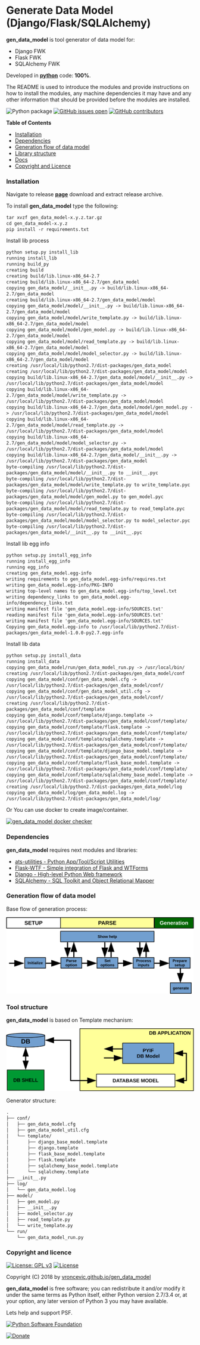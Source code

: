 # Generate Data Model (Django/Flask/SQLAlchemy)

**gen_data_model** is tool generator of data model for:

* Django FWK
* Flask FWK
* SQLAlchemy FWK

Developed in **[python](https://www.python.org/)** code: **100%**.

The README is used to introduce the modules and provide instructions on
how to install the modules, any machine dependencies it may have and any
other information that should be provided before the modules are installed.

![Python package](https://github.com/vroncevic/gen_data_model/workflows/Python%20package%20gen_data_model/badge.svg?branch=master) [![GitHub issues open](https://img.shields.io/github/issues/vroncevic/gen_data_model.svg)](https://github.com/vroncevic/gen_data_model/issues) [![GitHub contributors](https://img.shields.io/github/contributors/vroncevic/gen_data_model.svg)](https://github.com/vroncevic/gen_data_model/graphs/contributors)

<!-- START doctoc generated TOC please keep comment here to allow auto update -->
<!-- DON'T EDIT THIS SECTION, INSTEAD RE-RUN doctoc TO UPDATE -->
**Table of Contents**

- [Installation](#installation)
- [Dependencies](#dependencies)
- [Generation flow of data model](#generation-flow-of-data-model)
- [Library structure](#library-structure)
- [Docs](#docs)
- [Copyright and Licence](#copyright-and-licence)

<!-- END doctoc generated TOC please keep comment here to allow auto update -->

### Installation

Navigate to release **[page](https://github.com/vroncevic/gen_data_model/releases/tag/v1.0)** download and extract release archive.

To install **gen_data_model** type the following:

```
tar xvzf gen_data_model-x.y.z.tar.gz
cd gen_data_model-x.y.z
pip install -r requirements.txt
```

Install lib process
```
python setup.py install_lib
running install_lib
running build_py
creating build
creating build/lib.linux-x86_64-2.7
creating build/lib.linux-x86_64-2.7/gen_data_model
copying gen_data_model/__init__.py -> build/lib.linux-x86_64-2.7/gen_data_model
creating build/lib.linux-x86_64-2.7/gen_data_model/model
copying gen_data_model/model/__init__.py -> build/lib.linux-x86_64-2.7/gen_data_model/model
copying gen_data_model/model/write_template.py -> build/lib.linux-x86_64-2.7/gen_data_model/model
copying gen_data_model/model/gen_model.py -> build/lib.linux-x86_64-2.7/gen_data_model/model
copying gen_data_model/model/read_template.py -> build/lib.linux-x86_64-2.7/gen_data_model/model
copying gen_data_model/model/model_selector.py -> build/lib.linux-x86_64-2.7/gen_data_model/model
creating /usr/local/lib/python2.7/dist-packages/gen_data_model
creating /usr/local/lib/python2.7/dist-packages/gen_data_model/model
copying build/lib.linux-x86_64-2.7/gen_data_model/model/__init__.py -> /usr/local/lib/python2.7/dist-packages/gen_data_model/model
copying build/lib.linux-x86_64-2.7/gen_data_model/model/write_template.py -> /usr/local/lib/python2.7/dist-packages/gen_data_model/model
copying build/lib.linux-x86_64-2.7/gen_data_model/model/gen_model.py -> /usr/local/lib/python2.7/dist-packages/gen_data_model/model
copying build/lib.linux-x86_64-2.7/gen_data_model/model/read_template.py -> /usr/local/lib/python2.7/dist-packages/gen_data_model/model
copying build/lib.linux-x86_64-2.7/gen_data_model/model/model_selector.py -> /usr/local/lib/python2.7/dist-packages/gen_data_model/model
copying build/lib.linux-x86_64-2.7/gen_data_model/__init__.py -> /usr/local/lib/python2.7/dist-packages/gen_data_model
byte-compiling /usr/local/lib/python2.7/dist-packages/gen_data_model/model/__init__.py to __init__.pyc
byte-compiling /usr/local/lib/python2.7/dist-packages/gen_data_model/model/write_template.py to write_template.pyc
byte-compiling /usr/local/lib/python2.7/dist-packages/gen_data_model/model/gen_model.py to gen_model.pyc
byte-compiling /usr/local/lib/python2.7/dist-packages/gen_data_model/model/read_template.py to read_template.pyc
byte-compiling /usr/local/lib/python2.7/dist-packages/gen_data_model/model/model_selector.py to model_selector.pyc
byte-compiling /usr/local/lib/python2.7/dist-packages/gen_data_model/__init__.py to __init__.pyc
```

Install lib egg info
```
python setup.py install_egg_info
running install_egg_info
running egg_info
creating gen_data_model.egg-info
writing requirements to gen_data_model.egg-info/requires.txt
writing gen_data_model.egg-info/PKG-INFO
writing top-level names to gen_data_model.egg-info/top_level.txt
writing dependency_links to gen_data_model.egg-info/dependency_links.txt
writing manifest file 'gen_data_model.egg-info/SOURCES.txt'
reading manifest file 'gen_data_model.egg-info/SOURCES.txt'
writing manifest file 'gen_data_model.egg-info/SOURCES.txt'
Copying gen_data_model.egg-info to /usr/local/lib/python2.7/dist-packages/gen_data_model-1.0.0-py2.7.egg-info
```

Install lib data
```
python setup.py install_data
running install_data
copying gen_data_model/run/gen_data_model_run.py -> /usr/local/bin/
creating /usr/local/lib/python2.7/dist-packages/gen_data_model/conf
copying gen_data_model/conf/gen_data_model.cfg -> /usr/local/lib/python2.7/dist-packages/gen_data_model/conf/
copying gen_data_model/conf/gen_data_model_util.cfg -> /usr/local/lib/python2.7/dist-packages/gen_data_model/conf/
creating /usr/local/lib/python2.7/dist-packages/gen_data_model/conf/template
copying gen_data_model/conf/template/django.template -> /usr/local/lib/python2.7/dist-packages/gen_data_model/conf/template/
copying gen_data_model/conf/template/flask.template -> /usr/local/lib/python2.7/dist-packages/gen_data_model/conf/template/
copying gen_data_model/conf/template/sqlalchemy.template -> /usr/local/lib/python2.7/dist-packages/gen_data_model/conf/template/
copying gen_data_model/conf/template/django_base_model.template -> /usr/local/lib/python2.7/dist-packages/gen_data_model/conf/template/
copying gen_data_model/conf/template/flask_base_model.template -> /usr/local/lib/python2.7/dist-packages/gen_data_model/conf/template/
copying gen_data_model/conf/template/sqlalchemy_base_model.template -> /usr/local/lib/python2.7/dist-packages/gen_data_model/conf/template/
creating /usr/local/lib/python2.7/dist-packages/gen_data_model/log
copying gen_data_model/log/gen_data_model.log -> /usr/local/lib/python2.7/dist-packages/gen_data_model/log/
```

Or You can use docker to create image/container.

[![gen_data_model docker checker](https://github.com/vroncevic/gen_data_model/workflows/gen_data_model%20docker%20checker/badge.svg)](https://github.com/vroncevic/gen_data_model/actions?query=workflow%3A%22gen_data_model+docker+checker%22)

### Dependencies

**gen_data_model** requires next modules and libraries:

* [ats-utilities - Python App/Tool/Script Utilities](https://vroncevic.github.io/ats_utilities)
* [Flask-WTF - Simple integration of Flask and WTForms](https://pypi.org/project/Flask-WTF/)
* [Django - High-level Python Web framework](https://pypi.org/project/Django/)
* [SQLAlchemy -  SQL Toolkit and Object Relational Mapper](https://pypi.org/project/SQLAlchemy/)

### Generation flow of data model

Base flow of generation process:

![alt tag](https://raw.githubusercontent.com/vroncevic/gen_data_model/dev/docs/gen_data_model_flow.png)

### Tool structure

**gen_data_model** is based on Template mechanism:

![alt tag](https://raw.githubusercontent.com/vroncevic/gen_data_model/dev/docs/gen_data_model.png)

Generator structure:

```
.
├── conf/
│   ├── gen_data_model.cfg
│   ├── gen_data_model_util.cfg
│   └── template/
│       ├── django_base_model.template
│       ├── django.template
│       ├── flask_base_model.template
│       ├── flask.template
│       ├── sqlalchemy_base_model.template
│       └── sqlalchemy.template
├── __init__.py
├── log/
│   └── gen_data_model.log
├── model/
│   ├── gen_model.py
│   ├── __init__.py
│   ├── model_selector.py
│   ├── read_template.py
│   └── write_template.py
└── run/
    └── gen_data_model_run.py
```

### Copyright and licence

[![License: GPL v3](https://img.shields.io/badge/License-GPLv3-blue.svg)](https://www.gnu.org/licenses/gpl-3.0) [![License](https://img.shields.io/badge/License-Apache%202.0-blue.svg)](https://opensource.org/licenses/Apache-2.0)

Copyright (C) 2018 by [vroncevic.github.io/gen_data_model](https://vroncevic.github.io/gen_data_model/)

**gen_data_model** is free software; you can redistribute it and/or modify
it under the same terms as Python itself, either Python version 2.7/3.4 or,
at your option, any later version of Python 3 you may have available.

Lets help and support PSF.

[![Python Software Foundation](https://raw.githubusercontent.com/vroncevic/gen_data_model/dev/docs/psf-logo-alpha.png)](https://www.python.org/psf/)

[![Donate](https://www.paypalobjects.com/en_US/i/btn/btn_donateCC_LG.gif)](https://psfmember.org/index.php?q=civicrm/contribute/transact&reset=1&id=2)
